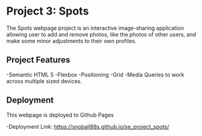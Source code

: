 # Project 3: Spots

The Spots webpage project is an interactive image-sharing application allowing user to add and remove photos, like the photos of other users, and make some minor adjustments to their own profiles. 
  
## Project Features
  
-Semantic HTML 5
-Flexbox
-Positioning
-Grid
-Media Queries to work across multiple sized devices.
  
## Deployment

This webpage is deployed to Github Pages

-Deployment Link: https://snoball88s.github.io/se_project_spots/
  

